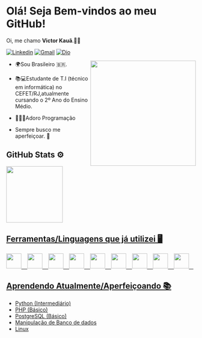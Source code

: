 # Olá! Seja Bem-vindos ao meu GitHub! 

Oi, me chamo **Victor Kauã**.👋😄

[![Linkedin](https://img.shields.io/badge/-LinkedIn-blue?style=flat&logo=Linkedin&logoColor=white)](https://www.linkedin.com/in/victor-kauã-16877420a/) [![Gmail](https://img.shields.io/badge/-Gmail-c14438?style=flat&logo=Gmail&logoColor=white)](mailto:victorkauamartinsnun@gmail.com) [![Dio](https://img.shields.io/badge/-DigitalInnovationOne-grey?logo=https://hermes.digitalinnovation.one/assets/diome/logo.svg&logoColor=white&style=flat)](https://web.dio.me/users/victorkauamartinsnun?tab=achievements)

<img src="https://media4.giphy.com/media/qgQUggAC3Pfv687qPC/giphy.gif" width="280" align="right">

- 🌍Sou Brasileiro 🇧🇷.

- 📚💻Estudante de T.I (técnico em informática) no CEFET/RJ,atualmente cursando o 2º Ano do Ensino Médio.

- 👨🏻‍💻Adoro Programação

- Sempre busco me aperfeiçoar. 🦾 

## GitHub Stats ⚙️
<div align="left">
  <a href="https://github.com/victor-kaua">
  <img height="150em" src="https://github-readme-stats.vercel.app/api/top-langs/?username=victor-kaua&layout=compact&langs_count=7&theme=radical"/>
</div>

## Ferramentas/Linguagens que já utilizei  🖥️
<img src="https://cdn.jsdelivr.net/gh/devicons/devicon/icons/bootstrap/bootstrap-plain-wordmark.svg" width="40"> &nbsp;&nbsp; <img src="https://cdn.jsdelivr.net/gh/devicons/devicon/icons/csharp/csharp-original.svg" width="40"> &nbsp;&nbsp; <img src="https://cdn.jsdelivr.net/gh/devicons/devicon/icons/css3/css3-plain-wordmark.svg" width="40"> &nbsp;&nbsp; <img src="https://cdn.jsdelivr.net/gh/devicons/devicon/icons/html5/html5-original.svg" width="40"> &nbsp;&nbsp; <img src="https://cdn.jsdelivr.net/gh/devicons/devicon/icons/javascript/javascript-original.svg" width="40"> &nbsp;&nbsp; <img src="https://cdn.jsdelivr.net/gh/devicons/devicon/icons/linux/linux-original.svg" width="40"> &nbsp;&nbsp; <img src="https://cdn.jsdelivr.net/gh/devicons/devicon/icons/php/php-original.svg" width="40"> &nbsp;&nbsp; <img src="https://cdn.jsdelivr.net/gh/devicons/devicon/icons/python/python-original-wordmark.svg" width="40"> &nbsp;&nbsp; <img src="https://cdn.jsdelivr.net/gh/devicons/devicon/icons/postgresql/postgresql-original-wordmark.svg" width="40"> &nbsp;&nbsp;

## Aprendendo Atualmente/Aperfeiçoando 📚 
- Python (Intermediário)
- PHP (Básico)
- PostgreSQL (Básico)
- Manipulação de Banco de dados
- Linux 
